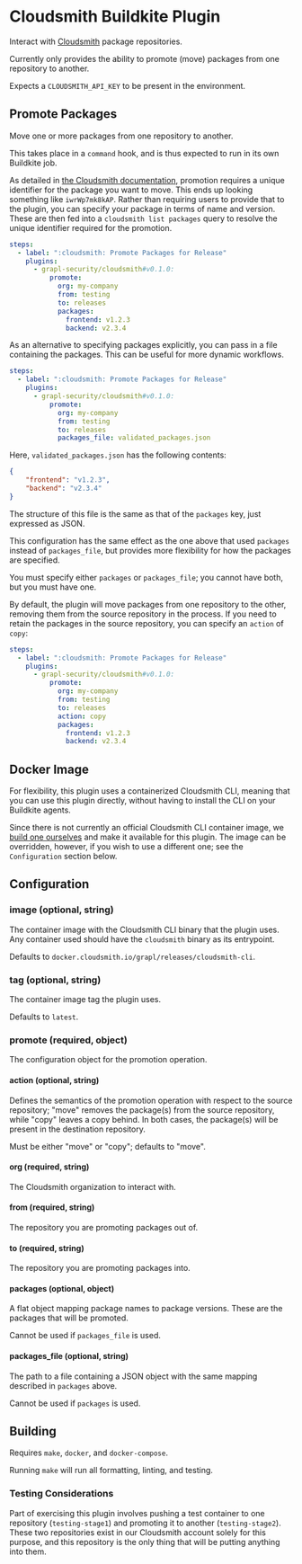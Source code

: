 # Cloudsmith Buildkite Plugin

Interact with [Cloudsmith](https://cloudsmith.io) package
repositories.

Currently only provides the ability to promote (move) packages from
one repository to another.

Expects a `CLOUDSMITH_API_KEY` to be present in the environment.

## Promote Packages

Move one or more packages from one repository to another.

This takes place in a `command` hook, and is thus expected to run in its own Buildkite job.

As detailed in [the Cloudsmith
documentation](https://help.cloudsmith.io/docs/move-a-package),
promotion requires a unique identifier for the package you want to
move. This ends up looking something like `iwrWp7mk8kAP`. Rather than
requiring users to provide that to the plugin, you can specify your
package in terms of name and version. These are then fed into a
`cloudsmith list packages` query to resolve the unique identifier
required for the promotion.

```yaml
steps:
  - label: ":cloudsmith: Promote Packages for Release"
    plugins:
      - grapl-security/cloudsmith#v0.1.0:
          promote:
            org: my-company
            from: testing
            to: releases
            packages:
              frontend: v1.2.3
              backend: v2.3.4
```

As an alternative to specifying packages explicitly, you can pass in a
file containing the packages. This can be useful for more dynamic
workflows.

```yaml
steps:
  - label: ":cloudsmith: Promote Packages for Release"
    plugins:
      - grapl-security/cloudsmith#v0.1.0:
          promote:
            org: my-company
            from: testing
            to: releases
            packages_file: validated_packages.json
```

Here, `validated_packages.json` has the following contents:

```json
{
    "frontend": "v1.2.3",
    "backend": "v2.3.4"
}
```

The structure of this file is the same as that of the `packages` key,
just expressed as JSON.

This configuration has the same effect as the one above that used
`packages` instead of `packages_file`, but provides more flexibility
for how the packages are specified.

You must specify either `packages` or `packages_file`; you cannot have
both, but you must have one.

By default, the plugin will move packages from one repository to the
other, removing them from the source repository in the process. If you
need to retain the packages in the source repository, you can specify
an `action` of `copy`:

```yaml
steps:
  - label: ":cloudsmith: Promote Packages for Release"
    plugins:
      - grapl-security/cloudsmith#v0.1.0:
          promote:
            org: my-company
            from: testing
            to: releases
            action: copy
            packages:
              frontend: v1.2.3
              backend: v2.3.4
```

## Docker Image

For flexibility, this plugin uses a containerized Cloudsmith CLI,
meaning that you can use this plugin directly, without having to
install the CLI on your Buildkite agents.

Since there is not currently an official Cloudsmith CLI container
image, we [build one ourselves](./Dockerfile) and make it available
for this plugin. The image can be overridden, however, if you wish to
use a different one; see the `Configuration` section below.

## Configuration

### image (optional, string)

The container image with the Cloudsmith CLI binary that the plugin
uses. Any container used should have the `cloudsmith` binary as its
entrypoint.

Defaults to `docker.cloudsmith.io/grapl/releases/cloudsmith-cli`.

### tag (optional, string)

The container image tag the plugin uses.

Defaults to `latest`.

### promote (required, object)

The configuration object for the promotion operation.

#### action (optional, string)
Defines the semantics of the promotion operation with respect to the
source repository; "move" removes the package(s) from the source
repository, while "copy" leaves a copy behind. In both cases, the
package(s) will be present in the destination repository.

Must be either "move" or "copy"; defaults to "move".

#### org (required, string)

The Cloudsmith organization to interact with.

#### from (required, string)

The repository you are promoting packages out of.

#### to (required, string)

The repository you are promoting packages into.

#### packages (optional, object)

A flat object mapping package names to package versions. These are the
packages that will be promoted.

Cannot be used if `packages_file` is used.

#### packages_file (optional, string)

The path to a file containing a JSON object with the same mapping
described in `packages` above.

Cannot be used if `packages` is used.

## Building

Requires `make`, `docker`, and `docker-compose`.

Running `make` will run all formatting, linting, and testing.

### Testing Considerations

Part of exercising this plugin involves pushing a test container to
one repository (`testing-stage1`) and promoting it to another
(`testing-stage2`). These two repositories exist in our Cloudsmith
account solely for this purpose, and this repository is the only thing
that will be putting anything into them.

